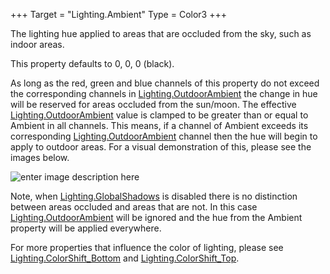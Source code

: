 +++
Target = "Lighting.Ambient"
Type = Color3
+++

The lighting hue applied to areas that are occluded from the sky, such as indoor areas.This property defaults to 0, 0, 0 (black).As long as the red, green and blue channels of this property do not exceed the corresponding channels in [Lighting.OutdoorAmbient](https://developer.roblox.com/api-reference/property/Lighting/OutdoorAmbient) the change in hue will be reserved for areas occluded from the sun/moon. The effective [Lighting.OutdoorAmbient](https://developer.roblox.com/api-reference/property/Lighting/OutdoorAmbient) value is clamped to be greater than or equal to Ambient in all channels. This means, if a channel of Ambient exceeds its corresponding [Lighting.OutdoorAmbient](https://developer.roblox.com/api-reference/property/Lighting/OutdoorAmbient) channel then the hue will begin to apply to outdoor areas. For a visual demonstration of this, please see the images below.![enter image description here][1]Note, when [Lighting.GlobalShadows](https://developer.roblox.com/api-reference/property/Lighting/GlobalShadows) is disabled there is no distinction between areas occluded and areas that are not. In this case [Lighting.OutdoorAmbient](https://developer.roblox.com/api-reference/property/Lighting/OutdoorAmbient) will be ignored and the hue from the Ambient property will be applied everywhere.For more properties that influence the color of lighting, please see [Lighting.ColorShift_Bottom](https://developer.roblox.com/api-reference/property/Lighting/ColorShift_Bottom) and [Lighting.ColorShift_Top](https://developer.roblox.com/api-reference/property/Lighting/ColorShift_Top).[1]: https://developer.roblox.com/assets/blt6e6c67086eab8c57/Ambient.png